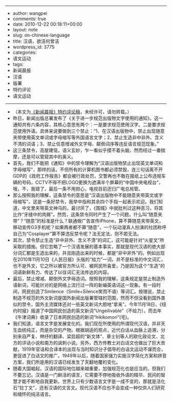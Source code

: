 - --
- author: wangpei
- comments: true
- date: 2010-12-22 00:18:11+00:00
- layout: note
- slug: on-chinese-language
- title: 汉语，欲洁何曾洁
- wordpress_id: 3775
- categories:
- 语文运动
- tags:
- 新闻晨报
- 汉语
- 版署
- 特约评论
- 语文运动
- --
- （本文为[《新闻晨报》特约评论稿](http://newspaper.jfdaily.com/xwcb/html/2010-12/22/content_479059.htm)，未经许可，请勿转载。）
- 昨日，新闻出版总署发布了《关于进一步规范出版物文字使用的通知》。这一通知共有六条内容，其核心意思有两个：一是要求规范使用汉字。二是要求规范使用外语。具体来说要做到三个禁止：“1、在汉语出版物中，禁止出现随意夹带使用英文单词或字母缩写等外国语言文字；2、禁止生造非中非外、含义不清的词语；3、禁止任意增减外文字母、颠倒词序等违反语言规范现象。”
- 这三条禁令，高屋建瓴，语义玄妙，乍一看似乎摸不着头脑，然而经过一番揣摩，还是可以管窥其中的奥义。
- 首先，我们不能把《通知》中的禁令理解为“汉语出版物禁止出现英文单词和字母缩写”，那样的话，不但所有的计算机图书都必须禁毁，连三句话离不开GDP的《政府工作报告》都会被行政处罚，交警再也不敢在报纸上公布违规车辆的号码，CCTV不得不把LOGO更换为遮满半个屏幕的“中国中央电视台”，哦，不，我错了，最后一条不用担心，电视目前还归广电总局管。
- 那么按照我的理解，这条禁令的意思是“汉语出版物中不能随意夹带英文或字母缩写”。这是一条好禁令，我举中指和其余四个手指一起表示欢迎。我们知道，中文里夹带英文神马的，最讨厌了，《围城》中就批判过这种恶习，将其比作“牙缝中的肉屑”。然而，这条禁令同时产生了一个问题，什么叫“随意夹带”？“随意”的标准是什么？联通做广告宣传iPhone，算不算随意夹带英文，移动宣传G3手机呢？如果两者都不算“随意”，一个玩动漫真人扮演的社团称呼自己为“Cosplayer”算不算违反禁令呢？法无定法，则不若无法。
- 其次，禁令禁止生造“非中非外、含义不清”的词汇，这可能是针对“火星文”所采取的措施。但它忽略了一个汉语发展的基本事实，那就是现代汉语的绝大部分词汇都是生造出来的，并且刚造出来的时候，都是“非中非外”的。例如出现在2010年11月10日《人民日报》头版的“给力”一词，并不是标准的中文词汇，也不是外文，它之所以被官方所认可、被网民所喜爱，乃是因为这个“生造”的词语新鲜有力、传达了以往词汇无法传达的内容。
- 最后，禁止增减、颠倒外文字母造词。按照我的理解，这条规定是禁止制造外语新词，可能针对的是网络上流行过一阵的新编英语词这一现象。有一段时间，网民创造了Smilence（Smile+Silence笑而不语）等词汇。按理说，禁止制造不规范的外文新词是国外新闻出版署管辖的范围，然而不但没看到国外类似的禁令，国外主流媒体还对一些英文新词大胆地“拿来”。今年11月18日，《纽约时报》报道了中国网民创造的英文新词“Ungeilivable”（不给力）。而去年《牛津词典》收录了日本网民创造的新词“hikikomori”(宅)。
- 我们知道，语言文字是发展变化的。我们现在所使用的所谓现代汉语，并非天生血统纯正，而是杂交的产物。根据胡适的观点，近代白话从血脉上追溯，分别来自严复、林纾的翻译、梁启超的“新文体”、章士钊等人的欧化政论文、北方的评话小说和南方的讽刺小说。另外，西方传教士对白话文也做出了巨大贡献，1919年官话和合译本的出现与当时知识分子倡导的白话文运动不谋而合，更促进了白话文的推广。1949年以后，随着国家强力实施汉字简化方案和拼音方案，我们所是用的汉语已经发生了天翻地覆的变化。
- 随着大国崛起，汉语的国际地位越来越重要，加强规范化也是应当的。但我们不要忘记，汉语是一门鲜活的语言，它需要不停地吸收外语的精华、民间的智慧才能不断地自我更新。世界上只有少数语言文字是一成不变的，那就是活化石“拉丁文”，还有汉语的文言文。现代汉语不应也不会变成一种仅供人们研究和缅怀的纯洁语言。

